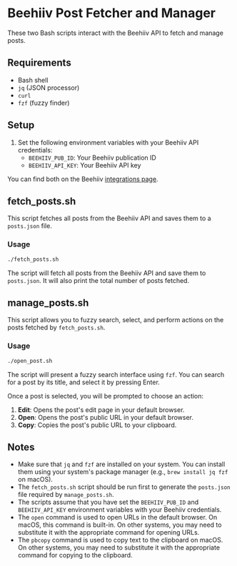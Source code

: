 # Beehiiv Post Fetcher and Manager

These two Bash scripts interact with the Beehiiv API to fetch and manage posts.

## Requirements

- Bash shell
- `jq` (JSON processor)
- `curl`
- `fzf` (fuzzy finder)

## Setup

1. Set the following environment variables with your Beehiiv API credentials:
   - `BEEHIIV_PUB_ID`: Your Beehiiv publication ID
   - `BEEHIIV_API_KEY`: Your Beehiiv API key

You can find both on the Beehiiv [integrations page](https://app.beehiiv.com/settings/integrations/api).

## fetch_posts.sh

This script fetches all posts from the Beehiiv API and saves them to a `posts.json` file.

### Usage

```bash
./fetch_posts.sh
```

The script will fetch all posts from the Beehiiv API and save them to `posts.json`. It will also print the total number of posts fetched.

## manage_posts.sh

This script allows you to fuzzy search, select, and perform actions on the posts fetched by `fetch_posts.sh`.

### Usage

```bash
./open_post.sh
```

The script will present a fuzzy search interface using `fzf`. You can search for a post by its title, and select it by pressing Enter.

Once a post is selected, you will be prompted to choose an action:

1. **Edit**: Opens the post's edit page in your default browser.
2. **Open**: Opens the post's public URL in your default browser.
3. **Copy**: Copies the post's public URL to your clipboard.

## Notes

- Make sure that `jq` and `fzf` are installed on your system. You can install them using your system's package manager (e.g., `brew install jq fzf` on macOS).
- The `fetch_posts.sh` script should be run first to generate the `posts.json` file required by `manage_posts.sh`.
- The scripts assume that you have set the `BEEHIIV_PUB_ID` and `BEEHIIV_API_KEY` environment variables with your Beehiiv credentials.
- The `open` command is used to open URLs in the default browser. On macOS, this command is built-in. On other systems, you may need to substitute it with the appropriate command for opening URLs.
- The `pbcopy` command is used to copy text to the clipboard on macOS. On other systems, you may need to substitute it with the appropriate command for copying to the clipboard.
